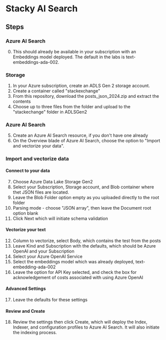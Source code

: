 # Stacky AI Search

## Steps

### Azure AI Search
0. This should already be available in your subscription with an Embeddings model deployed. The default in the labs is text-embeddings-ada-002.


### Storage

1. In your Azure subscription, create an ADLS Gen 2 storage account.
2. Create a container called "stackexchange"
3. From this repository, download the posts_json_2024.zip and extract the contents
4. Choose up to three files from the folder and upload to the "stackechange" folder in ADLSGen2

### Azure AI Search

5. Create an Azure AI Search resource, if you don't have one already
6. On the Overview blade of Azure AI Search, choose the option to "Import and vectorize your data".

### Import and vectorize data 

#### Connect to your data 

7. Choose Azure Data Lake Storage Gen2
8. Select your Subscription, Storage account, and Blob container where thet JSON files are located.
9. Leave the Blob Folder option empty as you uploaded directly to the root folder
10. Parsing mode - choose "JSON array", then leave the Document root option blank
11. Click Next which will initiate schema validation

#### Vectorize your text 
12. Column to vectorize, select Body, which contains the test from the posts
13. Leave Kind and Subscription with the defaults, which should be Azure OpenAI and your Subscription
14. Select your Azure OpenAI Service
15. Select the embeddings model which was already deployed, text-embedding-ada-002
16. Leave the option for API Key selected, and check the box for acknowledgement of costs associated with using Azure OpenAI

#### Advanced Settings
17. Leave the defaults for these settings

#### Review and Create
18. Review the settings then click Create, which will deploy the Index, Indexer, and configuration profiles to Azure AI Search. It will also initiate the indexing process.


